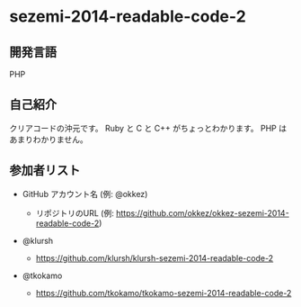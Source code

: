 sezemi-2014-readable-code-2
===========================

## 開発言語

PHP

## 自己紹介

クリアコードの沖元です。
Ruby と C と C++ がちょっとわかります。
PHP はあまりわかりません。

## 参加者リスト

* GitHub アカウント名 (例: @okkez)
  * リポジトリのURL (例: https://github.com/okkez/okkez-sezemi-2014-readable-code-2)

* @klursh
  * https://github.com/klursh/klursh-sezemi-2014-readable-code-2
* @tkokamo
  * https://github.com/tkokamo/tkokamo-sezemi-2014-readable-code-2


